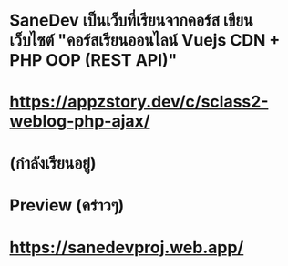 # SaneDev เป็นเว็บที่เรียนจากคอร์ส เขียนเว็บไซต์  "คอร์สเรียนออนไลน์ Vuejs CDN + PHP OOP (REST API)"
# https://appzstory.dev/c/sclass2-weblog-php-ajax/
# (กำลังเรียนอยู่) 
# Preview  (คร่าวๆ)
# https://sanedevproj.web.app/
